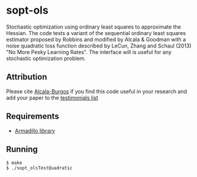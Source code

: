 sopt-ols
========

Stochastic optimization using ordinary least squares to approximate the Hessian. The code 
tests a variant of the sequential ordinary least squares estimator proposed by 
Robbins and modified by Alcala & Goodman with a noise quadratic loss function described
by LeCun, Zhang and Schaul (2013) "No More Pesky Learning Rates". The interface will is 
useful for any stochastic optimization problem.

Attribution
------------

Please cite [Alcala-Burgos](http://gradworks.umi.com/35/24/3524127.html) if you find
this code useful in your research and add your paper to the 
[testimonials list](http://github.com/vidalalcala/affine-invariant-sopt/testimonial.md)

Requirements
------------

* [Armadillo library](http://arma.sourceforge.net/) 

Running
-------

    $ make
	$ ./sopt_olsTestQuadratic
